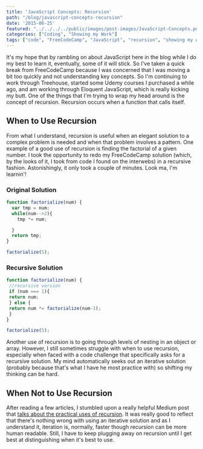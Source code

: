 ```yaml
---
title: 'JavaScript Concepts: Recursion'
path: "/blog/javascript-concepts-recursion"
date: '2015-06-25'
featured: "../../../../public/images/post-images/JavaScript-Concepts.png"
categories: ["Coding", "Showing my Work"]
tags: ["code", "FreeCodeCamp", "JavaScript", "recursion", "showing my work"]
---
```


It's my hope that by rambling on about JavaScript here in the blog while I do my best to learn it, eventually, some of it will stick. So I've taken a quick break from FreeCodeCamp because I was concerned that I was moving a bit too quickly and not understanding key concepts. So I'm continuing to work through Treehouse, started some Udemy courses I purchased a while ago, and am working through Eloquent JavaScript, which is really kicking my butt. One of the things that I'm trying to wrap my head around is the concept of recursion. Recursion occurs when a function that calls itself.

## When to Use Recursion

From what I understand, recursion is useful when an elegant solution to a complex problem is needed and when that problem involves a pattern. One example of a good use of recursion is finding the factorial of a given number. I took the opportunity to redo my FreeCodeCamp solution (which, by the looks of it, I took from code I found on the interwebs) in a recursive fashion. Astonishingly, it only took a couple of minutes. Look ma, I'm learnin'!

### Original Solution

```javascript
function factorialize(num) {
  var tmp = num;
  while(num-->2){
    tmp *= num;

  }
  return tmp;
}

factorialize(5);
```

### Recursive Solution

```javascript
function factorialize(num) {
 //recursive version
 if (num === 1){
 return num;
 } else {
 return num *= factorialize(num-1);
 }
}

factorialize(5);
```

Another use of recursion is to going through levels of nesting in an object or array. However, I still sometimes struggle with when to use recursion, especially when faced with a code challenge that specifically asks for a recursive solution. My mind automatically seeks out an iterative solution (probably because that's what I have he most practice with) so shifting my thinking can be hard.

## When Not to Use Recursion

After reading a few articles, I stumbled upon a really helpful Medium post that [talks about the practical uses of recursion](https://medium.com/@dis_is_patrick/practical-uses-for-recursive-javascript-b8f142552f8b). It was really good to reflect that there's nothing wrong with using an iterative solution and as I understand it, iteration is, normally, faster though recursion can be more human readable. Still, I have to keep plugging away on recursion until I get best at distinguishing when it's best to use.

